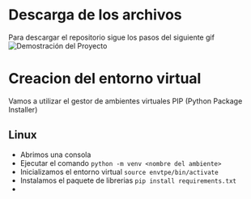 # Descarga de los archivos
Para descargar el repositorio sigue los pasos del siguiente gif
![Demostración del Proyecto](ruta/del/gif.gif)
# Creacion del entorno virtual
Vamos a utilizar el gestor de ambientes virtuales PIP (Python Package Installer)
## Linux
- Abrimos una consola 
- Ejecutar el comando `python -m venv <nombre del ambiente>`
- Inicializamos el entorno virtual `source envtpe/bin/activate`
- Instalamos el paquete de librerias `pip install requirements.txt`
- 